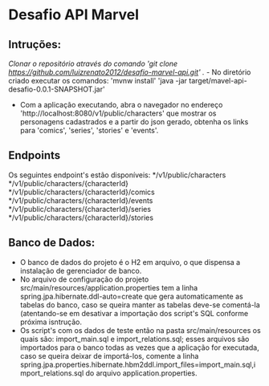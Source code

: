 # Desafio API Marvel

## Intruções:
*Clonar o repositório através do comando 'git clone https://github.com/luizrenato2012/desafio-marvel-api.git' .
-* No diretório criado executar os comandos:
  'mvnw install'
  'java -jar target/mavel-api-desafio-0.0.1-SNAPSHOT.jar'
* Com a aplicação executando, abra o navegador no endereço 'http://localhost:8080/v1/public/characters' que mostrar os personagens cadastrados e a partir do json gerado, obtenha os links para 'comics', 'series', 'stories' e 'events'.

## Endpoints
Os seguintes endpoint's estão disponíveis:
*/v1/public/characters
*/v1/public/characters/{characterId}
*/v1/public/characters/{characterId}/comics
*/v1/public/characters/{characterId}/events
*/v1/public/characters/{characterId}/series
*/v1/public/characters/{characterId}/stories

## Banco de Dados:
- O banco de dados do projeto é o H2 em arquivo, o que dispensa a instalação de gerenciador de banco.
-  No arquivo de configuração do projeto src/main/resources/application.properties tem a linha spring.jpa.hibernate.ddl-auto=create que gera automaticamente as tabelas do banco, caso se queira manter as tabelas deve-se comentá-la (atentando-se em desativar a importação dos script's SQL conforme próxima isntrução.
- Os script's com os dados de teste então na pasta src/main/resources os quais são: import_main.sql e import_relations.sql; esses arquivos são importados para o banco todas as vezes que a aplicação for executada, caso se queira deixar de importá-los, comente a linha spring.jpa.properties.hibernate.hbm2ddl.import_files=import_main.sql,import_relations.sql do arquivo application.properties.

